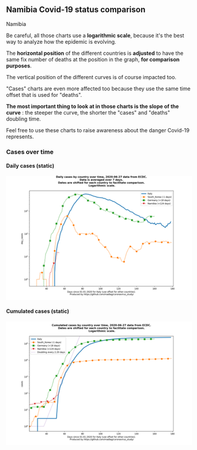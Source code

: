 ## Namibia Covid-19 status comparison 

Namibia



Be careful, all those charts use a **logarithmic scale**, because it's the best way to analyze how the epidemic is evolving.
 
The **horizontal position** of the different countries is **adjusted** to have the same fix number of deaths at the position in the graph, **for comparison purposes**.

The vertical position of the different curves is of course impacted too.

"Cases" charts are even more affected too because they use the same time offset that is used for "deaths".

**The most important thing to look at in those charts is the slope of the curve** : the steeper the curve, the shorter the "cases" and "deaths" doubling time.

Feel free to use these charts to raise awareness about the danger Covid-19 represents. 


 
### Cases over time
 
#### Daily cases (static)
![Namibia covid-19 daily cases static chart](https://raw.githubusercontent.com/madlag/coronavirus_study/master/notebooks/graphs/2020-06-27/countries/Namibia/2020-06-27_Namibia_day_cases.png "Namibia covid-19 day_cases static chart")   
 
#### Cumulated cases (static)
![Namibia covid-19 cumulated cases static chart](https://raw.githubusercontent.com/madlag/coronavirus_study/master/notebooks/graphs/2020-06-27/countries/Namibia/2020-06-27_Namibia_cases.png "Namibia covid-19 cases static chart")   

